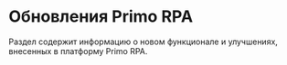 # Обновления Primo RPA
Раздел содержит информацию о новом функционале и улучшениях, внесенных в платформу Primo RPA.
